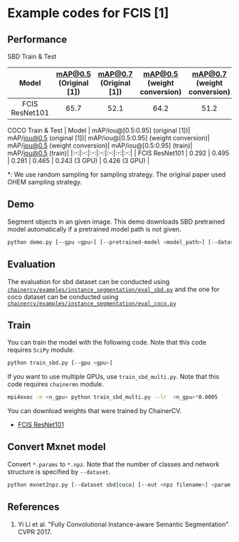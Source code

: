 # Example codes for FCIS [1]

## Performance
SBD Train & Test

| Model | mAP@0.5 (Original [1]) | mAP@0.7 (Original [1]) | mAP@0.5 (weight conversion) | mAP@0.7 (weight conversion) |  mAP@0.5 (train) | mAP@0.7 (train) |
|:-:|:-:|:-:|:-:|:-:|:-:|:-:|
| FCIS ResNet101| 65.7 | 52.1 | 64.2 | 51.2 | 64.1 (1 GPU) | 51.2 (1 GPU) |

COCO Train & Test
| Model | mAP/iou@[0.5:0.95] (original [1])| mAP/iou@0.5 (original [1])| mAP/iou@[0.5:0.95] (weight conversion)| mAP/iou@0.5 (weight conversion)| mAP/iou@[0.5:0.95] (train)| mAP/iou@0.5 (train)|
|:-:|:-:|:-:|:-:|:-:|:-:|:-:|
| FCIS ResNet101 | 0.292 | 0.495 | 0.281 | 0.465 | 0.243 (3 GPU) | 0.426 (3 GPU) |

\*: We use random sampling for sampling strategy. The original paper used OHEM sampling strategy.

## Demo
Segment objects in an given image. This demo downloads SBD pretrained model automatically if a pretrained model path is not given.

```bash
python demo.py [--gpu <gpu>] [--pretrained-model <model_path>] [--dataset <sbd, coco>] <image.jpg>
```

## Evaluation
The evaluation for sbd dataset can be conducted using [`chainercv/examples/instance_segmentation/eval_sbd.py`](https://github.com/chainer/chainercv/blob/master/examples/instance_segmentation)
and the one for coco dataset can be conducted using [`chainercv/examples/instance_segmentation/eval_coco.py`](https://github.com/chainer/chainercv/blob/master/examples/instance_segmentation)

## Train
You can train the model with the following code.
Note that this code requires `SciPy` module.

```bash
python train_sbd.py [--gpu <gpu>]
```

If you want to use multiple GPUs, use `train_sbd_multi.py`.
Note that this code requires `chainermn` module.

```bash
mpi4exec -n <n_gpu> python train_sbd_multi.py --lr  <n_gpu>*0.0005

```
You can download weights that were trained by ChainerCV.
- [FCIS ResNet101](https://chainercv-models.preferred.jp/fcis_resnet101_sbd_trained_2018_06_22.npz)

## Convert Mxnet model
Convert `*.params` to `*.npz`.
Note that the number of classes and network structure is specified by `--dataset`.

```bash
python mxnet2npz.py [--dataset sbd|coco] [--out <npz filename>] <param filename>
```


## References
1. Yi Li et al. "Fully Convolutional Instance-aware Semantic Segmentation" CVPR 2017.
